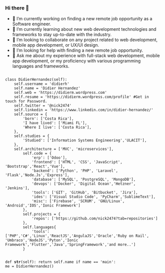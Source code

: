 ### Hi there 👋
<!--
**nick2474/nick2474** is a ✨ _special_ ✨ repository because its `README.md` (this file) appears on your GitHub profile.
-->
<p>
<ul>
<li>🔭 I’m currently working on finding a new remote job opportunity as a Software engineer.</li>
<li>🌱 I’m currently learning about new web development technologies and frameworks to stay up-to-date with the industry.</li>
<li>👯 I’m looking to collaborate on any project related to web development, mobile app development, or UX/UI design.</li>
<li>🤔 I’m looking for help with finding a new remote job opportunity.</li>
<li>💬 Ask me about my experience with full-stack web development, mobile app development, or my proficiency with various programming languages and frameworks.</li>
</ul>
<p>
<code>
class DidierHernandez(self):
    self.username = 'didierh'
    self.name = 'Didier Hernandez'
    self.web = 'https://didierm.wordpress.com'
    self.resume = 'https://didierm.wordpress.com/profile' #Get in touch for Password.
    self.twitter = '@nick2474'
    self.linkedin = 'https://www.linkedin.com/in/didier-hernandez/'
    self.source = {
        'born': ['Costa Rica'],
        'I have lived': ['Miami FL'],
        'Where I live': ['Costa Rica'],
    },
    self.studies = {
        'Studied': ['Information Systems Engineering','ULACIT'],
    },
    self.architecture = ['MVC', 'microservices'],
        self.code = {
            'erp': ['Odoo'],
            'frontend': ['HTML', 'CSS', 'JavaScript', 'Bootstrap','React','Vue'],
            'backend': ['Python', 'PHP', 'Laravel', 'Flask','Node.Js','Express'],
            'database': ['MySQL', 'PostgreSQL', 'MongoDB'],
            'devops': ['Docker', 'Digital Ocean','Hetzner', 'Jenkins'],
            'tools': ['GIT', 'GitHub', 'Bitbucket', 'Jira'],
            'ides': ['Visual Studio Code', 'PyCharm','SublimeText'],
            'misc': ['Firebase', 'SCRUM', 'GNU/Linux', 'Android','IOS','Ionic Framework']
        },
        self.projects = {
            'repos': ['https://github.com/nick2474?tab=repositories']
        }, 
        self.languages{
            'tools':['PHP','C#','Linux','ReactJS','AngulaJS','Oracle','Ruby on Rail', 'Umbraco','NodeJS','Pyton','Ionic Framework','Flutter','Java','SpringFramework','and more..']
        }

def __str__(self):
    return self.name
if name == 'main':
    me = DidierHernandez()
</code>
